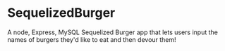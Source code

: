 # SequelizedBurger
A node, Express, MySQL Sequelized Burger app that lets users input the names of burgers they'd like to eat and then devour them!
